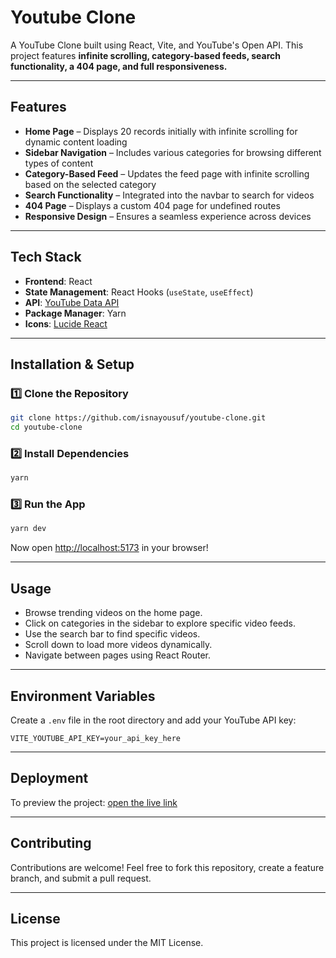 # Youtube Clone

A YouTube Clone built using React, Vite, and YouTube's Open API. This project features **infinite scrolling, category-based feeds, search functionality, a 404 page, and full responsiveness.**

---

## Features

- **Home Page** – Displays 20 records initially with infinite scrolling for dynamic content loading  
- **Sidebar Navigation** – Includes various categories for browsing different types of content  
- **Category-Based Feed** – Updates the feed page with infinite scrolling based on the selected category  
- **Search Functionality** – Integrated into the navbar to search for videos  
- **404 Page** – Displays a custom 404 page for undefined routes  
- **Responsive Design** – Ensures a seamless experience across devices  

---

## Tech Stack

- **Frontend**: React  
- **State Management**: React Hooks (`useState`, `useEffect`)  
- **API**: [YouTube Data API](https://developers.google.com/youtube/v3/docs)  
- **Package Manager**: Yarn  
- **Icons**: [Lucide React](https://lucide.dev/icons)  

---

## Installation & Setup

### 1️⃣ Clone the Repository  
```sh
git clone https://github.com/isnayousuf/youtube-clone.git
cd youtube-clone
```

### 2️⃣ Install Dependencies  
```sh
yarn
```

### 3️⃣ Run the App  
```sh
yarn dev
```
Now open [http://localhost:5173](http://localhost:5173) in your browser!

---

## Usage

- Browse trending videos on the home page.  
- Click on categories in the sidebar to explore specific video feeds.  
- Use the search bar to find specific videos.  
- Scroll down to load more videos dynamically.  
- Navigate between pages using React Router.  

---

## Environment Variables  

Create a `.env` file in the root directory and add your YouTube API key:

```env
VITE_YOUTUBE_API_KEY=your_api_key_here
```

---

## Deployment  

To preview the project: [open the live link](https://youtube-clone-two-lemon.vercel.app/) 

---

## Contributing  

Contributions are welcome! Feel free to fork this repository, create a feature branch, and submit a pull request.

---

## License  

This project is licensed under the MIT License.
